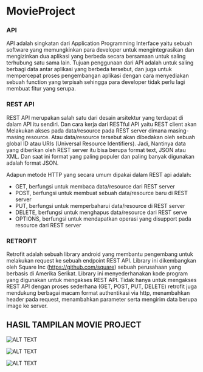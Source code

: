 # MovieProject
### API 
API adalah singkatan dari Application Programming Interface yaitu sebuah software 
yang memungkinkan para developer untuk mengintegrasikan dan mengizinkan dua aplikasi yang 
berbeda secara bersamaan untuk saling terhubung satu sama lain.
Tujuan penggunaan dari API adalah untuk saling berbagi data antar aplikasi yang berbeda 
tersebut, dan juga untuk mempercepat proses pengembangan aplikasi dengan cara menyediakan 
sebuah function yang terpisah sehingga para developer tidak perlu lagi membuat fitur yang 
serupa.

### REST API 
REST API merupakan salah satu dari desain arsitektur yang terdapat di dalam API itu 
sendiri. Dan cara kerja dari RESTful API yaitu REST client akan Melakukan akses pada 
data/resource pada REST server dimana masing-masing resource. Atau data/resource tersebut 
akan dibedakan oleh sebuah global ID atau URIs (Universal Resource Identifiers).
Jadi, Nantinya data yang diberikan oleh REST server itu bisa berupa format text, JSON atau 
XML. Dan saat ini format yang paling populer dan paling banyak digunakan adalah format 
JSON.

Adapun metode HTTP yang secara umum dipakai dalam REST api adalah:
- GET, berfungsi untuk membaca data/resource dari REST server
- POST, berfungsi untuk membuat sebuah data/resource baru di REST server
- PUT, berfungsi untuk memperbaharui data/resource di REST server
- DELETE, berfungsi untuk menghapus data/resource dari REST serve
- OPTIONS, berfungsi untuk mendapatkan operasi yang disupport pada resource dari REST server

### RETROFIT 
Retrofit adalah sebuah library android yang membantu pengembang untuk melakukan 
request ke sebuah endpoint REST API. Library ini dikembangkan oleh Square Inc 
(https://github.com/square) sebuah perusahaan yang berbasis di Amerika Serikat. Library ini 
menyederhanakan kode program yang digunakan untuk mengakses REST API. Tidak hanya untuk 
mengakses REST API dengan proses sederhana (GET, POST, PUT, DELETE) retrofit juga 
mendukung berbagai macam format authentikasi via http, menambahkan header pada request, 
menambahkan parameter serta mengirim data berupa image ke server.


## HASIL TAMPILAN MOVIE PROJECT
![ALT TEXT](https://github.com/inamyrpl28/MovieProject/blob/main/MovieProjectgambar/WhatsApp%20Image%202021-05-18%20at%2022.05.40.jpeg)

![ALT TEXT](https://github.com/inamyrpl28/MovieProject/blob/main/MovieProjectgambar/WhatsApp%20Image%202021-05-18%20at%2022.05.40%20(1).jpeg) 

![ALT TEXT](https://github.com/inamyrpl28/MovieProject/blob/main/MovieProjectgambar/WhatsApp%20Image%202021-05-18%20at%2022.05.41.jpeg)
